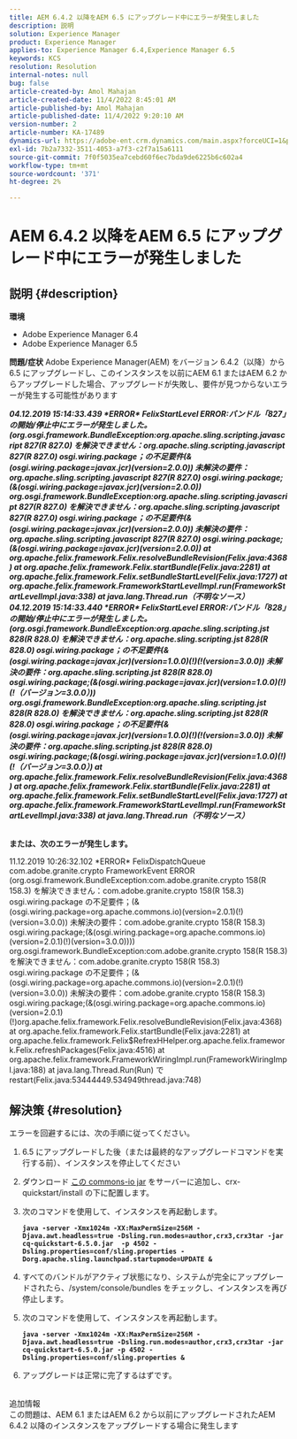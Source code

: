 ```yaml
---
title: AEM 6.4.2 以降をAEM 6.5 にアップグレード中にエラーが発生しました
description: 説明
solution: Experience Manager
product: Experience Manager
applies-to: Experience Manager 6.4,Experience Manager 6.5
keywords: KCS
resolution: Resolution
internal-notes: null
bug: false
article-created-by: Amol Mahajan
article-created-date: 11/4/2022 8:45:01 AM
article-published-by: Amol Mahajan
article-published-date: 11/4/2022 9:20:10 AM
version-number: 2
article-number: KA-17489
dynamics-url: https://adobe-ent.crm.dynamics.com/main.aspx?forceUCI=1&pagetype=entityrecord&etn=knowledgearticle&id=c239e0f7-1c5c-ed11-9561-6045bd006704
exl-id: 7b2a7332-3511-4053-a7f3-c2f7a15a6111
source-git-commit: 7f0f5035ea7cebd60f6ec7bda9de6225b6c602a4
workflow-type: tm+mt
source-wordcount: '371'
ht-degree: 2%

---
```


# AEM 6.4.2 以降をAEM 6.5 にアップグレード中にエラーが発生しました

## 説明 {#description}

<b>環境</b>
- Adobe Experience Manager 6.4
- Adobe Experience Manager 6.5

<b>問題/症状</b>
Adobe Experience Manager(AEM) をバージョン 6.4.2（以降）から 6.5 にアップグレードし、このインスタンスを以前にAEM 6.1 またはAEM 6.2 からアップグレードした場合、アップグレードが失敗し、要件が見つからないエラーが発生する可能性があります

<b>*04.12.2019 15:14:33.439 \*ERROR\* FelixStartLevel ERROR:バンドル「827」の開始/停止中にエラーが発生しました。 (org.osgi.framework.BundleException:org.apache.sling.scripting.javascript 827(R 827.0) を解決できません：org.apache.sling.scripting.javascript 827(R 827.0) osgi.wiring.package；の不足要件(&amp;(osgi.wiring.package=javax.jcr)(version=2.0.0)) 未解決の要件：org.apache.sling.scripting.javascript 827(R 827.0) osgi.wiring.package;(&amp;(osgi.wiring.package=javax.jcr)(version=2.0.0))*
*org.osgi.framework.BundleException:org.apache.sling.scripting.javascript 827(R 827.0) を解決できません：org.apache.sling.scripting.javascript 827(R 827.0) osgi.wiring.package；の不足要件(&amp;(osgi.wiring.package=javax.jcr)(version=2.0.0)) 未解決の要件：org.apache.sling.scripting.javascript 827(R 827.0) osgi.wiring.package;(&amp;(osgi.wiring.package=javax.jcr)(version=2.0.0))*
*at org.apache.felix.framework.Felix.resolveBundleRevision(Felix.java:4368)*
*at org.apache.felix.framework.Felix.startBundle(Felix.java:2281)*
*at org.apache.felix.framework.Felix.setBundleStartLevel(Felix.java:1727)*
*at org.apache.felix.framework.FrameworkStartLevelImpl.run(FrameworkStartLevelImpl.java:338)*
*at java.lang.Thread.run（不明なソース）*
*04.12.2019 15:14:33.440 \*ERROR\* FelixStartLevel ERROR:バンドル「828」の開始/停止中にエラーが発生しました。 (org.osgi.framework.BundleException:org.apache.sling.scripting.jst 828(R 828.0) を解決できません：org.apache.sling.scripting.jst 828(R 828.0) osgi.wiring.package；の不足要件(&amp;(osgi.wiring.package=javax.jcr)(version=1.0.0)(!)(!(version=3.0.0)) 未解決の要件：org.apache.sling.scripting.jst 828(R 828.0) osgi.wiring.package;(&amp;(osgi.wiring.package=javax.jcr)(version=1.0.0)(!)(!（バージョン=3.0.0）))*
*org.osgi.framework.BundleException:org.apache.sling.scripting.jst 828(R 828.0) を解決できません：org.apache.sling.scripting.jst 828(R 828.0) osgi.wiring.package；の不足要件(&amp;(osgi.wiring.package=javax.jcr)(version=1.0.0)(!)(!(version=3.0.0)) 未解決の要件：org.apache.sling.scripting.jst 828(R 828.0) osgi.wiring.package;(&amp;(osgi.wiring.package=javax.jcr)(version=1.0.0)(!)(!（バージョン=3.0.0）)*
*at org.apache.felix.framework.Felix.resolveBundleRevision(Felix.java:4368)*
*at org.apache.felix.framework.Felix.startBundle(Felix.java:2281)*
*at org.apache.felix.framework.Felix.setBundleStartLevel(Felix.java:1727)*
*at org.apache.felix.framework.FrameworkStartLevelImpl.run(FrameworkStartLevelImpl.java:338)*
*at java.lang.Thread.run（不明なソース）*

<br>または、次のエラーが発生します。</b>

11.12.2019 10:26:32.102 \*ERROR\* FelixDispatchQueue com.adobe.granite.crypto FrameworkEvent ERROR (org.osgi.framework.BundleException:com.adobe.granite.crypto 158(R 158.3) を解決できません：com.adobe.granite.crypto 158(R 158.3) osgi.wiring.package の不足要件；(&amp;(osgi.wiring.package=org.apache.commons.io)(version=2.0.1)(!)(version=3.0.0)) 未解決の要件：com.adobe.granite.crypto 158(R 158.3) osgi.wiring.package;(&amp;(osgi.wiring.package=org.apache.commons.io)(version=2.0.1)(!)(version=3.0.0)))) org.osgi.framework.BundleException:com.adobe.granite.crypto 158(R 158.3) を解決できません：com.adobe.granite.crypto 158(R 158.3) osgi.wiring.package の不足要件；(&amp;(osgi.wiring.package=org.apache.commons.io)(version=2.0.1)(!)(version=3.0.0)) 未解決の要件：com.adobe.granite.crypto 158(R 158.3) osgi.wiring.package;(&amp;(osgi.wiring.package=org.apache.commons.io)(version=2.0.1)(!)org.apache.felix.framework.Felix.resolveBundleRevision(Felix.java:4368) at org.apache.felix.framework.Felix.startBundle(Felix.java:2281) at org.apache.felix.framework.Felix$RefrexHHelper.org.apache.felix.framework.Felix.refreshPackages(Felix.java:4516) at org.apache.felix.framework.FrameworkWiringImpl.run(FrameworkWiringImpl.java:188) at java.lang.Thread.Run(Run) で restart(Felix.java:53444449.534949thread.java:748)


## 解決策 {#resolution}

エラーを回避するには、次の手順に従ってください。
1. 6.5 にアップグレードした後（または最終的なアップグレードコマンドを実行する前）、インスタンスを停止してください
2. ダウンロード [この commons-io jar](https://repo1.maven.org/maven2/commons-io/commons-io/2.6/commons-io-2.6.jar) をサーバーに追加し、crx-quickstart/install の下に配置します。
3. 次のコマンドを使用して、インスタンスを再起動します。

   <b>`java -server -Xmx1024m -XX:MaxPermSize=256M -Djava.awt.headless=true -Dsling.run.modes=author,crx3,crx3tar -jar cq-quickstart-6.5.0.jar  -p 4502 -Dsling.properties=conf/sling.properties -Dorg.apache.sling.launchpad.startupmode=UPDATE &`</b>
4. すべてのバンドルがアクティブ状態になり、システムが完全にアップグレードされたら、/system/console/bundles をチェックし、インスタンスを再び停止します。
5. 次のコマンドを使用して、インスタンスを再起動します。

   <b>`java -server -Xmx1024m -XX:MaxPermSize=256M -Djava.awt.headless=true -Dsling.run.modes=author,crx3,crx3tar -jar cq-quickstart-6.5.0.jar -p 4502 -Dsling.properties=conf/sling.properties &`</b>
6. アップグレードは正常に完了するはずです。

<br>追加情報<br>
この問題は、AEM 6.1 またはAEM 6.2 から以前にアップグレードされたAEM 6.4.2 以降のインスタンスをアップグレードする場合に発生します
